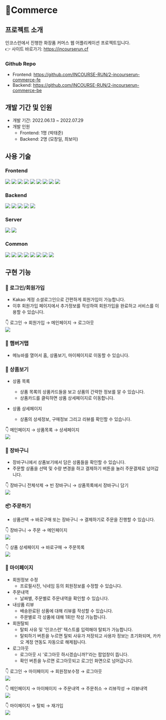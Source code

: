 # 🧴Commerce

## 프로젝트 소개
인코스런에서 진행한 화장품 커머스 웹 어플리케이션 프로젝트입니다.</br>
👉 사이트 바로가기: https://incourserun.cf

### Github Repo
* Frontend: https://github.com/INCOURSE-RUN/2-incourserun-commerce-fe
* Backend: https://github.com/INCOURSE-RUN/2-incourserun-commerce-be


## 개발 기간 및 인원
* 개발 기간: 2022.06.13 ~ 2022.07.29
* 개발 인원
    * Frontend: 1명 (박태준)
    * Backend: 2명 (모창일, 최보미)


## 사용 기술
### Frontend
<section>
<img src="https://img.shields.io/badge/HTML5-E34F26?logo=html5&logoColor=white"/> 
<img src="https://img.shields.io/badge/CSS3-1572B6?logo=css3&logoColor=white"/>
<img src="https://img.shields.io/badge/Javascript-F7DF1E?logo=javascript&logoColor=black" />
<img src="https://img.shields.io/badge/Typescript-3178C6?logo=typescript&logoColor=white" />
<img src="https://img.shields.io/badge/Next.js-000000?logo=Next.js&logoColor=white"/>
<img src="https://img.shields.io/badge/Chakra%20UI-319795?logo=Chakra%20UI&logoColor=white" />
<img src="https://img.shields.io/badge/React-61DAFB?logo=React&logoColor=black" />
<img src="https://img.shields.io/badge/React Hook Form-FF4154?logo=React&logoColor=white"/>
<img src ="https://img.shields.io/badge/Redux-764ABC?logo=redux&logoColor=white"/>
</section>
  
### Backend
<section>
<img src="https://img.shields.io/badge/Django-092E20?logo=Django&logoColor=white"/>
<img src="https://img.shields.io/badge/Django%20REST%20Framework-092E20?logo=Django&logoColor=white"/>
<img src="https://img.shields.io/badge/PostgreSQL-4169E1?logo=PostgreSQL&logoColor=white"/>
<img src="https://img.shields.io/badge/Amazon%20RDS-527FFF?logo=Amazon%20RDS&logoColor=white"/>
<img src="https://img.shields.io/badge/Amazon%20S3-569A31?logo=Amazon%20S3&logoColor=white"/>
</section>

### Server
<section>
<img src="https://img.shields.io/badge/Amazon%20AWS-232F3E?logo=Amazon%20AWS&logoColor=white"/>

<img src="https://img.shields.io/badge/Docker-2496ED?logo=Docker&logoColor=white"/>
</section>

### Common
<section>
<img src="https://img.shields.io/badge/Git-F05032?logo=Git&logoColor=white" />
<img src="https://img.shields.io/badge/Github-181717?logo=Github&logoColor=white" />
<img src="https://img.shields.io/badge/Github%20Actions-2088FF?logo=GithubActions&logoColor=white" />
<img src="https://img.shields.io/badge/Swagger-85EA2D?logo=Swagger&logoColor=black" />
<img src="https://img.shields.io/badge/Postman-FF6C37?logo=Postman&logoColor=white" />
<img src="https://img.shields.io/badge/Notion-000000?logo=Notion&logoColor=white" />
<img src="https://img.shields.io/badge/Slack-4A154B?logo=Slack&logoColor=white" />
<img src="https://img.shields.io/badge/Figma-F24E1E?logo=figma&logoColor=white" />
</section>


## 구현 기능
### 🔐 로그인/회원가입
- Kakao 계정 소셜로그인으로 간편하게 회원가입이 가능합니다.
- 이후 회원가입 페이지에서 추가정보를 작성하여 회원가입을 완료하고 서비스를 이용할 수 있습니다.

👇 로그인 → 회원가입 → 메인페이지 → 로그아웃</br>
![](https://i.imgur.com/GZKTfcc.gif)

### 🍔 햄버거탭
- 메뉴바를 열어서 홈, 상품보기, 마이페이지로 이동할 수 있습니다.

### 👀 상품보기

* 상품 목록
    - 상품 목록의 상품카드들을 보고 상품의 간략한 정보를 알 수 있습니다. 
    - 상품카드를 클릭하면 상품 상세페이지로 이동합니다. 

* 상품 상세페이지
    - 상품의 상세정보, 구매정보 그리고 리뷰를 확인할 수 있습니다.

👇 메인페이지 → 상품목록 → 상세페이지</br>
![](https://i.imgur.com/NKbocPE.gif)

### 🛒 장바구니
- 장바구니에서 상품보기에서 담은 상품들을 확인할 수 있습니다.
- 주문할 상품을 선택 및 수량 변경을 하고 결제하기 버튼을 눌러 주문결제로 넘어갑니다. 

👇 장바구니 전체삭제 → 빈 장바구니 → 상품목록에서 장바구니 담기</br>
![](https://i.imgur.com/YF9u2WB.gif)

### 📦 주문하기
- 상품선택 → 바로구매 또는 장바구니 → 결제하기로 주문을 진행할 수 있습니다.

👇 장바구니 → 주문 → 메인페이지</br>
![](https://i.imgur.com/DoOjLfq.gif)

👇 상품 상세페이지 → 바로구매 → 주문목록</br>
![](https://i.imgur.com/wqa3mc3.gif)



### 👤 마이페이지
* 회원정보 수정
    - 프로필사진, 닉네임 등의 회원정보를 수정할 수 있습니다.
* 주문내역
    - 날짜별, 주문별로 주문내역을 확인할 수 있습니다.
* 내상품 리뷰
    - 배송완료된 상품에 대해 리뷰를 작성할 수 있습니다.
    - 주문별로 각 상품에 대해 1회만 작성 가능합니다.
* 회원탈퇴
    - 탈퇴 사유 및 '인코스런' 텍스트를 입력해야 탈퇴가 가능합니다.
    - 탈퇴하기 버튼을 누르면 탈퇴 사유가 저장되고 사용자 정보는 초기화되며, 카카오 계정 연동도 자동으로 해제됩니다.
* 로그아웃
    - 로그아웃 시 '로그아웃 하시겠습니까?'라는 팝업창이 뜹니다.
    - 확인 버튼을 누르면 로그아웃되고 로그인 화면으로 넘어갑니다.

👇 로그인 → 마이페이지 → 회원정보수정 → 로그아웃</br>
![](https://i.imgur.com/sc1Cw3M.gif)

👇 메인페이지 → 마이페이지 → 주문내역 → 주문취소 → 리뷰작성 → 리뷰내역</br>
![](https://i.imgur.com/VmugQoj.gif)

👇 마이페이지 → 탈퇴 → 재가입</br>
![](https://i.imgur.com/RbREGyn.gif)

